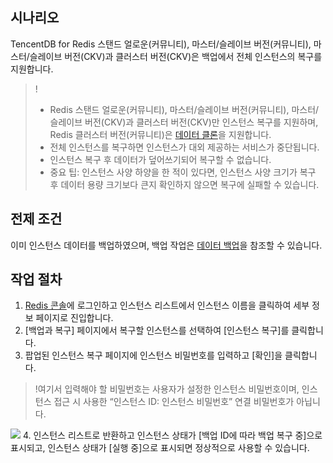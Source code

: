 ## 시나리오
TencentDB for Redis 스탠드 얼로운(커뮤니티), 마스터/슬레이브 버전(커뮤니티), 마스터/슬레이브 버전(CKV)과 클러스터 버전(CKV)은 백업에서 전체 인스턴스의 복구를 지원합니다.
	
>!
>- Redis 스탠드 얼로운(커뮤니티), 마스터/슬레이브 버전(커뮤니티), 마스터/슬레이브 버전(CKV)과 클러스터 버전(CKV)만 인스턴스 복구를 지원하며, Redis 클러스터 버전(커뮤니티)은 [데이터 클론](https://cloud.tencent.com/document/product/239/32545)을 지원합니다.
>- 전체 인스턴스를 복구하면 인스턴스가 대외 제공하는 서비스가 중단됩니다.
>- 인스턴스 복구 후 데이터가 덮어쓰기되어 복구할 수 없습니다.
>- 중요 팁: 인스턴스 사양 하양을 한 적이 있다면, 인스턴스 사양 크기가 복구 후 데이터 용량 크기보다 큰지 확인하지 않으면 복구에 실패할 수 있습니다.

## 전제 조건
이미 인스턴스 데이터를 백업하였으며, 백업 작업은 [데이터 백업](https://cloud.tencent.com/document/product/239/30901)을 참조할 수 있습니다.

## 작업 절차

1. [Redis 콘솔](https://console.cloud.tencent.com/redis)에 로그인하고 인스턴스 리스트에서 인스턴스 이름을 클릭하여 세부 정보 페이지로 진입합니다.
2. [백업과 복구] 페이지에서 복구할 인스턴스를 선택하여 [인스턴스 복구]를 클릭합니다.
3. 팝업된 인스턴스 복구 페이지에 인스턴스 비밀번호를 입력하고 [확인]을 클릭합니다.
>!여기서 입력해야 할 비밀번호는 사용자가 설정한 인스턴스 비밀번호이며, 인스턴스 접근 시 사용한 “인스턴스 ID: 인스턴스 비밀번호” 연결 비밀번호가 아닙니다.
>
![](https://main.qcloudimg.com/raw/3e824620c78a891cf58b6fac2f9d6964.png)
4. 인스턴스 리스트로 반환하고 인스턴스 상태가 [백업 ID에 따라 백업 복구 중]으로 표시되고, 인스턴스 상태가 [실행 중]으로 표시되면 정상적으로 사용할 수 있습니다.




